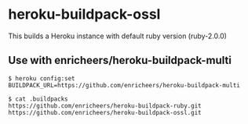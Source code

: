 # heroku-buildpack-ossl

This builds a Heroku instance with default ruby version (ruby-2.0.0)

## Use with enricheers/heroku-buildpack-multi

    $ heroku config:set BUILDPACK_URL=https://github.com/enricheers/heroku-buildpack-multi

    $ cat .buildpacks
    https://github.com/enricheers/heroku-buildpack-ruby.git
    https://github.com/enricheers/heroku-buildpack-ossl.git
